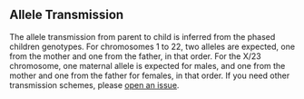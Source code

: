 ## Allele Transmission

The allele transmission from parent to child is inferred from the phased children genotypes. For chromosomes 1 to 22, two alleles are expected, one from the mother and one from the father, in that order. For the X/23 chromosome, one maternal allele is expected for males, and one from the mother and one from the father for females, in that order. If you need other transmission schemes, please [open an issue](https://github.com/mvaudel/trioGen/issues).

